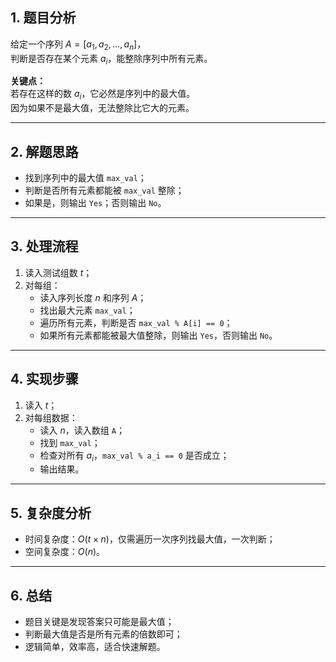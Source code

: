 

## 1. 题目分析

给定一个序列 $A=[a_1, a_2, \dots, a_n]$，  
判断是否存在某个元素 $a_i$，能整除序列中所有元素。

**关键点：**  
若存在这样的数 $a_i$，它必然是序列中的最大值。  
因为如果不是最大值，无法整除比它大的元素。

---

## 2. 解题思路

- 找到序列中的最大值 `max_val`；
- 判断是否所有元素都能被 `max_val` 整除；
- 如果是，则输出 `Yes`；否则输出 `No`。

---

## 3. 处理流程

1. 读入测试组数 $t$；
2. 对每组：
   - 读入序列长度 $n$ 和序列 $A$；
   - 找出最大元素 `max_val`；
   - 遍历所有元素，判断是否 `max_val % A[i] == 0`；
   - 如果所有元素都能被最大值整除，则输出 `Yes`，否则输出 `No`。

---

## 4. 实现步骤

1. 读入 $t$；
2. 对每组数据：
   - 读入 $n$，读入数组 `A`；
   - 找到 `max_val`；
   - 检查对所有 $a_i$，`max_val % a_i == 0` 是否成立；
   - 输出结果。

---

## 5. 复杂度分析

- 时间复杂度：$O(t \times n)$，仅需遍历一次序列找最大值，一次判断；
- 空间复杂度：$O(n)$。

---

## 6. 总结

- 题目关键是发现答案只可能是最大值；
- 判断最大值是否是所有元素的倍数即可；
- 逻辑简单，效率高，适合快速解题。
